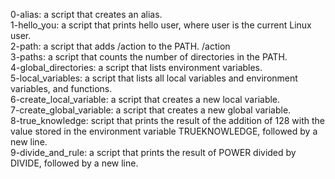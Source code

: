 0-alias: a script that creates an alias. <br/>
1-hello_you: a script that prints hello user, where user is the current Linux user.<br/>
2-path: a script that adds /action to the PATH. /action <br/>
3-paths:  a script that counts the number of directories in the PATH.<br/>
4-global_directories:  a script that lists environment variables.<br/>
5-local_variables: a script that lists all local variables and environment variables, and functions. <br/>
6-create_local_variable: a script that creates a new local variable. <br/>
7-create_global_variable: a script that creates a new global variable. <br/>
8-true_knowledge:  script that prints the result of the addition of 128 with the value stored in the environment variable TRUEKNOWLEDGE, followed by a new line. <br/>
9-divide_and_rule:  a script that prints the result of POWER divided by DIVIDE, followed by a new line.<br/>
